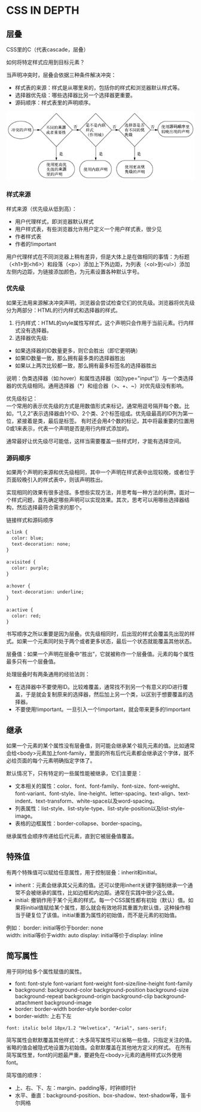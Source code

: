 # CSS IN DEPTH

## 层叠
CSS里的C（代表cascade，层叠）

如何将特定样式应用到目标元素？

当声明冲突时，层叠会依据三种条件解决冲突：
- 样式表的来源：样式是从哪里来的，包括你的样式和浏览器默认样式等。
- 选择器优先级：哪些选择器比另一个选择器更重要。
- 源码顺序：样式表里的声明顺序。

![cascade-rules](https://github.com/jtandy123/images/blob/master/css/cascade-rules.png)
  
### 样式来源
样式来源（优先级从低到高）：
- 用户代理样式，即浏览器默认样式
- 用户样式表，有些浏览器允许用户定义一个用户样式表，很少见
- 作者样式表
- 作者的!important

用户代理样式在不同浏览器上稍有差异，但是大体上是在做相同的事情：为标题（&lt;h1&gt;到&lt;h6&gt;）和段落（&lt;p&gt;）添加上下外边距，为列表（&lt;ol&gt;到&lt;ul&gt;）添加左侧内边距，为链接添加颜色，为元素设置各种默认字号。

### 优先级
如果无法用来源解决冲突声明，浏览器会尝试检查它们的优先级。浏览器将优先级分为两部分：HTML的行内样式和选择器的样式。

1. 行内样式：HTML的style属性写样式，这个声明只会作用于当前元素。行内样式没有选择器。
2. 选择器优先级:
- 如果选择器的ID数量更多，则它会胜出（即它更明确）
- 如果ID数量一致，那么拥有最多类的选择器胜出
- 如果以上两次比较都一致，那么拥有最多标签名的选择器胜出  
  
说明：伪类选择器（如:hover）和属性选择器（如[type="input"]）与一个类选择器的优先级相同。通用选择器（*）和组合器（>、+、~）对优先级没有影响。

优先级标记：  
一个常用的表示优先级的方式是用数值形式来标记，通常用逗号隔开每个数。比如，“1,2,2”表示选择器由1个ID、2个类、2个标签组成。优先级最高的ID列为第一位，紧接着是类，最后是标签。
有时还会用4个数的标记，其中将最重要的位置用0或1来表示，代表一个声明是否是用行内样式添加的。
  
通常最好让优先级尽可能低，这样当需要覆盖一些样式时，才能有选择空间。

### 源码顺序  
如果两个声明的来源和优先级相同，其中一个声明在样式表中出现较晚，或者位于页面较晚引入的样式表中，则该声明胜出。

实现相同的效果有很多途径。多想些实现方法，并思考每一种方法的利弊。面对一个样式问题，首先确定哪些声明可以实现效果。其次，思考可以用哪些选择器结构，然后选择最符合需求的那个。  

链接样式和源码顺序
```
a:link {
  color: blue;
  text-decoration: none;
}

a:visited {
  color: purple;
}

a:hover {
  text-decoration: underline;
}

a:active {
  color: red;
}
```
书写顺序之所以重要是因为层叠。优先级相同时，后出现的样式会覆盖先出现的样式。如果一个元素同时处于两个或者更多状态，最后一个状态就能覆盖其他状态。

层叠值：如果一个声明在层叠中“胜出”，它就被称作一个层叠值。元素的每个属性最多只有一个层叠值。

处理层叠时有两条通用的经验法则：
- 在选择器中不要使用ID。比较难覆盖，通常找不到另一个有意义的ID进行覆盖，于是就会复制原来的选择器，然后加上另一个类，以区别于想要覆盖的选择器。
- 不要使用!important。一旦引入一个!important，就会带来更多的!important
  
  
## 继承  
如果一个元素的某个属性没有层叠值，则可能会继承某个祖先元素的值。比如通常会给&lt;body&gt;元素加上font-family，里面的所有后代元素都会继承这个字体，就不必给页面的每个元素明确指定字体了。

默认情况下，只有特定的一些属性能被继承，它们主要是：
- 文本相关的属性：color、font、font-family、font-size、font-weight、font-variant、font-style、line-height、letter-spacing、text-align、text-indent、text-transform、white-space以及word-spacing。
- 列表属性：list-style、list-style-type、list-style-position以及list-style-image。
- 表格的边框属性：border-collapse、border-spacing。

继承属性会顺序传递给后代元素，直到它被层叠值覆盖。

## 特殊值  
有两个特殊值可以赋给任意属性，用于控制层叠：inherit和initial。  
- inherit：元素会继承其父元素的值。还可以使用inherit关键字强制继承一个通常不会被继承的属性，比如边框和内边距。通常在实践中很少这么做。
- initial: 撤销作用于某个元素的样式。每一个CSS属性都有初始（默认）值。如果将initial值赋给某个属性，那么就会有效地将其重置为默认值，这种操作相当于硬复位了该值。initial重置为属性的初始值，而不是元素的初始值。

例如：
border: initial等价于border: none  
width: initial等价于width: auto
display: initial等价于display: inline

## 简写属性  
用于同时给多个属性赋值的属性。
- font: font-style font-variant font-weight font-size/line-height font-family
- background: background-color background-position background-size background-repeat background-origin background-clip background-attachment background-image
- border: border-width border-style border-color
- border-width: 上右下左
```
font: italic bold 18px/1.2 "Helvetica", "Arial", sans-serif;
```
简写属性会默默覆盖其他样式：大多简写属性可以省略一些值，只指定关注的值。省略的值会被隐式地设置为初始值。会默默覆盖在其他地方定义的样式。
在所有简写属性里，font的问题最严重，要避免在&lt;body&gt;元素的通用样式以外使用font。  

简写值的顺序：
- 上、右、下、左：margin、padding等，时钟顺时针
- 水平、垂直：background-position、box-shadow、text-shadow等，笛卡尔网格


